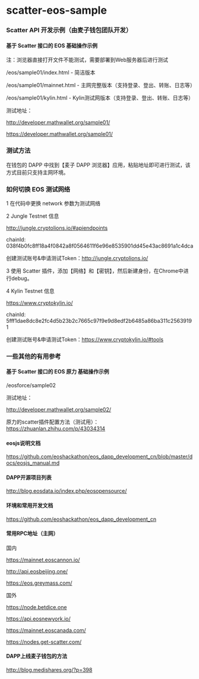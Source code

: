 # scatter-eos-sample

### Scatter API 开发示例（由麦子钱包团队开发）

#### 基于 Scatter 接口的 EOS 基础操作示例

注：浏览器直接打开文件不能测试，需要部署到Web服务器后进行测试

/eos/sample01/index.html - 简洁版本

/eos/sample01/mainnet.html - 主网完整版本（支持登录、登出、转账、日志等）

/eos/sample01/kylin.html - Kylin测试网版本（支持登录、登出、转账、日志等）

测试地址：

http://developer.mathwallet.org/sample01/

https://developer.mathwallet.org/sample01/

### 测试方法

在钱包的 DAPP 中找到【麦子 DAPP 浏览器】应用，粘贴地址即可进行测试，该方式目前只支持主网环境。


### 如何切换 EOS 测试网络

1 在代码中更换 network 参数为测试网络

2 Jungle Testnet 信息

http://jungle.cryptolions.io/#apiendpoints

chainId: 038f4b0fc8ff18a4f0842a8f0564611f6e96e8535901dd45e43ac8691a1c4dca

创建测试账号&申请测试Token：http://jungle.cryptolions.io/

3 使用 Scatter 插件，添加【网络】和【密钥】，然后新建身份，在Chrome中进行debug。

4 Kylin Testnet 信息

https://www.cryptokylin.io/

chainId: 5fff1dae8dc8e2fc4d5b23b2c7665c97f9e9d8edf2b6485a86ba311c25639191

创建测试账号&申请测试Token：https://www.cryptokylin.io/#tools


### 一些其他的有用参考

#### 基于 Scatter 接口的 EOS 原力 基础操作示例

/eosforce/sample02

测试地址：

http://developer.mathwallet.org/sample02/

原力的scatter插件配置方法（测试用）： https://zhuanlan.zhihu.com/p/43034314


#### eosjs说明文档

https://github.com/eoshackathon/eos_dapp_development_cn/blob/master/docs/eosjs_manual.md

#### DAPP开源项目列表

http://blog.eosdata.io/index.php/eosopensource/

#### 环境和常用开发文档

https://github.com/eoshackathon/eos_dapp_development_cn


#### 常用RPC地址（主网）

国内

https://mainnet.eoscannon.io/

http://api.eosbeijing.one/

https://eos.greymass.com/

国外

https://node.betdice.one

https://api.eosnewyork.io/

https://mainnet.eoscanada.com/

https://nodes.get-scatter.com/


#### DAPP上线麦子钱包的方法

http://blog.medishares.org/?p=398